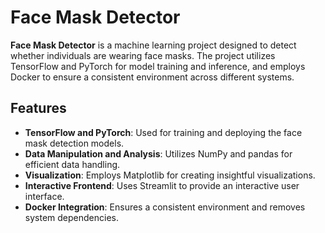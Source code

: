 # Face Mask Detector

**Face Mask Detector** is a machine learning project designed to detect whether individuals are wearing face masks. The project utilizes TensorFlow and PyTorch for model training and inference, and employs Docker to ensure a consistent environment across different systems.

## Features

- **TensorFlow and PyTorch**: Used for training and deploying the face mask detection models.
- **Data Manipulation and Analysis**: Utilizes NumPy and pandas for efficient data handling.
- **Visualization**: Employs Matplotlib for creating insightful visualizations.
- **Interactive Frontend**: Uses Streamlit to provide an interactive user interface.
- **Docker Integration**: Ensures a consistent environment and removes system dependencies.



